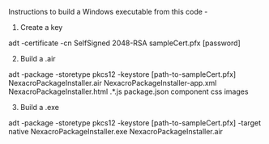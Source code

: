 Instructions to build a Windows executable from this code -

1) Create a key

adt -certificate -cn SelfSigned 2048-RSA sampleCert.pfx [password]


2) Build a .air

adt -package -storetype pkcs12 -keystore [path-to-sampleCert.pfx] NexacroPackageInstaller.air NexacroPackageInstaller-app.xml NexacroPackageInstaller.html .\*.js package.json component css images


3) Build a .exe

adt -package -storetype pkcs12 -keystore [path-to-sampleCert.pfx] -target native NexacroPackageInstaller.exe NexacroPackageInstaller.air

